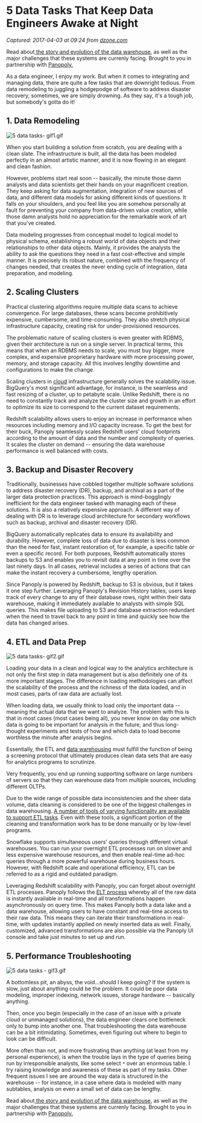# 5 Data Tasks That Keep Data Engineers Awake at Night

_Captured: 2017-04-03 at 09:24 from [dzone.com](https://dzone.com/articles/five-data-tasks-that-keep-data-engineers-awake-at?oid=twitter&utm_content=buffereac31&utm_medium=social&utm_source=twitter.com&utm_campaign=buffer)_

Read about[ the story and evolution of the data warehouse](https://dzone.com/go?i=177151&u=http%3A%2F%2Flearn.panoply.io%2Fthe-evolution-of-the-data-warehouse%3Futm_source%3Ddzone%26utm_medium%3Dbannerad%26utm_campaign%3Debook), as well as the major challenges that these systems are currenly facing. Brought to you in partnership with [Panopoly.](https://dzone.com/go?i=177151&u=http%3A%2F%2Flearn.panoply.io%2Fthe-evolution-of-the-data-warehouse%3Futm_source%3Ddzone%26utm_medium%3Dbannerad%26utm_campaign%3Debook)

As a data engineer, I enjoy my work. But when it comes to integrating and managing data, there are quite a few tasks that are downright tedious. From data remodeling to juggling a hodgepodge of software to address disaster recovery, sometimes, we are simply drowning. As they say, it's a tough job, but somebody's gotta do it!

## 1\. Data Remodeling

![5 data tasks- gif1.gif](http://blog.panoply.io/hs-fs/hubfs/Blog_images/5%20data%20tasks-%20gif1.gif?t=1490277146353&width=300&height=225&name=5%20data%20tasks-%20gif1.gif)

When you start building a solution from scratch, you are dealing with a clean slate. The infrastructure is built, all the data has been modeled perfectly in an almost artistic manner, and it is now flowing in an elegant and clean fashion.

However, problems start real soon -- basically, the minute those damn analysts and data scientists get their hands on your magnificent creation. They keep asking for data augmentation, integration of new sources of data, and different data models for asking different kinds of questions. It falls on your shoulders, and you feel like you are somehow personally at fault for preventing your company from data-driven value creation, while those damn analysts hold no appreciation for the remarkable work of art that you've created.

Data modeling progresses from conceptual model to logical model to physical schema, establishing a robust world of data objects and their relationships to other data objects. Mainly, it provides the analysts the ability to ask the questions they need in a fast cost-effective and simple manner. It is precisely its robust nature, combined with the frequency of changes needed, that creates the never ending cycle of integration, data preparation, and modeling.

## 2\. Scaling Clusters

Practical clustering algorithms require multiple data scans to achieve convergence. For large databases, these scans become prohibitively expensive, cumbersome, and time-consuming. They also stretch physical infrastructure capacity, creating risk for under-provisioned resources.

The problematic nature of scaling clusters is even greater with RDBMS, given their architecture is run on a single server. In practical terms, this means that when an RDBMS needs to scale, you must buy bigger, more complex, and expensive proprietary hardware with more processing power, memory, and storage capacity. All this involves lengthy downtime and configurations to make the change.

Scaling clusters in [cloud](https://www.ibm.com/developerworks/cloud/library/cl-cloudscaling1-hpcondemand/) infrastructure generally solves the scalability issue. BigQuery's most significant advantage, for instance, is the seamless and fast resizing of a cluster, up to petabyte scale. Unlike Redshift, there is no need to constantly track and analyze the cluster size and growth in an effort to optimize its size to correspond to the current dataset requirements.

Redshift scalability allows users to enjoy an increase in performance when resources including memory and I/O capacity increase. To get the best for their buck, Panoply seamlessly scales Redshift users' cloud footprints according to the amount of data and the number and complexity of queries. It scales the cluster on demand -- ensuring the data warehouse performance is well balanced with costs.

## 3\. Backup and Disaster Recovery

Traditionally, businesses have cobbled together multiple software solutions to address disaster recovery (DR), backup, and archival as a part of the larger data protection practices. This approach is mind-bogglingly inefficient for the data engineer tasked with managing each of these solutions. It is also a relatively expensive approach. A different way of dealing with DR is to leverage cloud architecture for secondary workflows such as backup, archival and disaster recovery (DR).

BigQuery automatically replicates data to ensure its availability and durability. However, complete loss of data due to disaster is less common than the need for fast, instant restoration of, for example, a specific table or even a specific record. For both purposes, Redshift automatically stores backups to S3 and enables you to revisit data at any point in time over the last ninety days. In all cases, retrieval includes a series of actions that can make the instant recovery a cumbersome, lengthy operation.

Since Panoply is powered by Redshift, backup to S3 is obvious, but it takes it one step further. Leveraging Panoply's Revision History tables, users keep track of every change to any of their database rows, right within their data warehouse, making it immediately available to analysts with simple SQL queries. This makes file uploading to S3 and database extraction redundant when the need to travel back to any point in time and quickly see how the data has changed arises.

## 4\. ETL and Data Prep 

![5 data tasks- gif2.gif](http://blog.panoply.io/hs-fs/hubfs/Blog_images/5%20data%20tasks-%20gif2.gif?t=1490277146353&width=294&height=300&name=5%20data%20tasks-%20gif2.gif)

Loading your data in a clean and logical way to the analytics architecture is not only the first step in data management but is also definitely one of its more important stages. The difference in loading methodologies can affect the scalability of the process and the richness of the data loaded, and in most cases, parts of raw data are actually lost.

When loading data, we usually think to load only the important data -- meaning the actual data that we want to analyze. The problem with this is that in most cases (most cases being all), you never know on day one which data is going to be important for analysis in the future, and thus long-thought experiments and tests of how and which data to load become worthless the minute after analysis begins.

Essentially, the ETL and [data warehousing](http://panoply.io/blog/data-warehouse-automation-a-question-of-when-not-if/) must fulfill the function of being a screening protocol that ultimately produces clean data sets that are easy for analytics programs to scrutinize.

Very frequently, you end up running supporting software on large numbers of servers so that they can warehouse data from multiple sources, including different OLTPs.

Due to the wide range of possible data inconsistencies and the sheer data volume, data cleaning is considered to be one of the biggest challenges in data warehousing. [A number of tools of varying functionality are available to support ETL tasks](http://panoply.io/blog/11-great-etl-tools-and-the-case-for-saying-no-to-etl/). Even with these tools, a significant portion of the cleaning and transformation work has to be done manually or by low-level programs.

Snowflake supports simultaneous users' queries through different virtual warehouses. You can run your overnight ETL processes run on slower and less expensive warehouse resources, and then enable real-time ad-hoc queries through a more powerful warehouse during business hours. However, with Redshift scale and operational efficiency, ETL can be referred to as a rigid and outdated paradigm.

Leveraging Redshift scalability with Panoply, you can forget about overnight ETL processes. Panoply follows the [ELT process](http://searchdatamanagement.techtarget.com/definition/Extract-Load-Transform-ELT) whereby all of the raw data is instantly available in real-time and all transformations happen asynchronously on query time. This makes Panoply both a data lake and a data warehouse, allowing users to have constant and real-time access to their raw data. This means they can iterate their transformations in real-time, with updates instantly applied on newly inserted data as well. Finally, customized, advanced transformations are also possible via the Panoply UI console and take just minutes to set up and run.

## 5\. Performance Troubleshooting

![5 data tasks - gif3.gif](http://blog.panoply.io/hs-fs/hubfs/Blog_images/5%20data%20tasks%20-%20gif3.gif?t=1490277146353&width=355&height=200&name=5%20data%20tasks%20-%20gif3.gif)

A bottomless pit, an abyss, the void…should I keep going? If the system is slow, just about anything could be the problem. It could be poor data modeling, improper indexing, network issues, storage hardware -- basically anything.

Then, once you begin (especially in the case of an issue with a private cloud or unmanaged solutions), the data engineer clears one bottleneck only to bump into another one. That troubleshooting the data warehouse can be a bit intimidating. Sometimes, even figuring out where to begin to look can be difficult.

More often than not, and more frustrating than anything (at least from my personal experience), is when the trouble lays in the type of queries being run by irresponsible analysts, like some select `*` over an enormous table. I try raising knowledge and awareness of these as part of my tasks. Other frequent issues I see are around the way data is structured in the warehouse -- for instance, in a case where data is modeled with many subtables, analysis on even a small set of data can be lengthy.

Read about[ the story and evolution of the data warehouse](https://dzone.com/go?i=177152&u=http%3A%2F%2Flearn.panoply.io%2Fthe-evolution-of-the-data-warehouse%3Futm_source%3Ddzone%26utm_medium%3Dbannerad%26utm_campaign%3Debook), as well as the major challenges that these systems are currenly facing. Brought to you in partnership with [Panopoly.](https://dzone.com/go?i=177152&u=http%3A%2F%2Flearn.panoply.io%2Fthe-evolution-of-the-data-warehouse%3Futm_source%3Ddzone%26utm_medium%3Dbannerad%26utm_campaign%3Debook)
